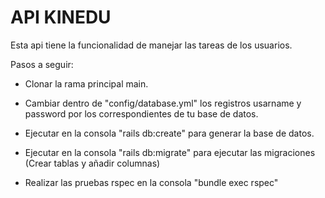 # API KINEDU

Esta api tiene la funcionalidad de manejar las tareas de los usuarios.


Pasos a seguir:

* Clonar la rama principal main.

* Cambiar dentro de "config/database.yml" los registros usarname y password por los correspondientes de tu base de datos.

* Ejecutar en la consola "rails db:create" para generar la base de datos.

* Ejecutar en la consola "rails db:migrate" para ejecutar las migraciones (Crear tablas y añadir columnas)

* Realizar las pruebas rspec en la consola "bundle exec rspec"
